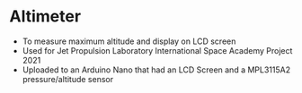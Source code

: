 # Altimeter
- To measure maximum altitude and display on LCD screen
- Used for Jet Propulsion Laboratory International Space Academy Project 2021
- Uploaded to an Arduino Nano that had an LCD Screen and a MPL3115A2 pressure/altitude sensor
